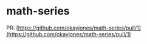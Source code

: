 # math-series

PR: [https://github.com/okayjones/math-series/pull/1](https://github.com/okayjones/math-series/pull/1)